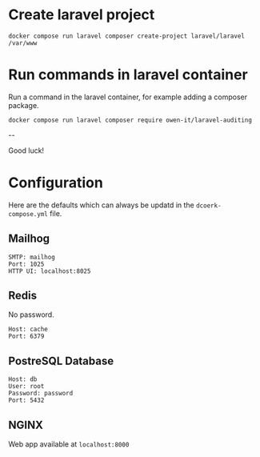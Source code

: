 # Create laravel project

`docker compose run laravel composer create-project laravel/laravel /var/www`

# Run commands in laravel container

Run a command in the laravel container, for example adding a composer package.

`docker compose run laravel composer require owen-it/laravel-auditing`

--

Good luck!

# Configuration

Here are the defaults which can always be updatd in the `dcoerk-compose.yml` file.

## Mailhog

```
SMTP: mailhog
Port: 1025
HTTP UI: localhost:8025
```

## Redis

No password.

```
Host: cache
Port: 6379
```

## PostreSQL Database

```
Host: db
User: root
Password: password
Port: 5432
```

## NGINX

Web app available at `localhost:8000`

